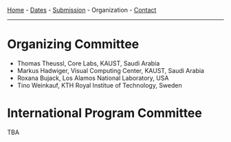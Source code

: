 [Home](index.md) - [Dates](dates.md) - [Submission](submission.md) - Organization - [Contact](contact.md)

---


# Organizing Committee

- Thomas Theussl, Core Labs, KAUST, Saudi Arabia
- Markus Hadwiger, Visual Computing Center, KAUST, Saudi Arabia
- Roxana Bujack, Los Alamos National Laboratory, USA
- Tino Weinkauf, KTH Royal Institue of Technology, Sweden

# International Program Committee

TBA
